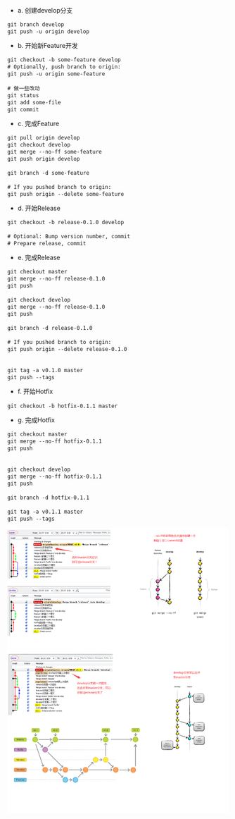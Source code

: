 - a. 创建develop分支
```
git branch develop
git push -u origin develop    
```

- b. 开始新Feature开发
```
git checkout -b some-feature develop
# Optionally, push branch to origin:
git push -u origin some-feature   

# 做一些改动    
git status
git add some-file
git commit 
```
- c. 完成Feature
```
git pull origin develop
git checkout develop
git merge --no-ff some-feature
git push origin develop

git branch -d some-feature

# If you pushed branch to origin:
git push origin --delete some-feature  
```

- d. 开始Release
```
git checkout -b release-0.1.0 develop

# Optional: Bump version number, commit
# Prepare release, commit
```

- e. 完成Release
```
git checkout master
git merge --no-ff release-0.1.0
git push

git checkout develop
git merge --no-ff release-0.1.0
git push

git branch -d release-0.1.0

# If you pushed branch to origin:
git push origin --delete release-0.1.0   


git tag -a v0.1.0 master
git push --tags
```

- f. 开始Hotfix

`git checkout -b hotfix-0.1.1 master`    

- g. 完成Hotfix
```
git checkout master
git merge --no-ff hotfix-0.1.1
git push


git checkout develop
git merge --no-ff hotfix-0.1.1
git push

git branch -d hotfix-0.1.1

git tag -a v0.1.1 master
git push --tags
```

![](https://github.com/havenow/my-git/blob/master/images/gitflow实操图.png)
